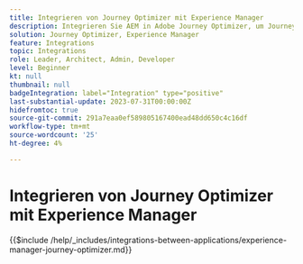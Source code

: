 ```yaml
---
title: Integrieren von Journey Optimizer mit Experience Manager
description: Integrieren Sie AEM in Adobe Journey Optimizer, um Journey für Kunden zu erstellen und zu verwalten.
solution: Journey Optimizer, Experience Manager
feature: Integrations
topic: Integrations
role: Leader, Architect, Admin, Developer
level: Beginner
kt: null
thumbnail: null
badgeIntegration: label="Integration" type="positive"
last-substantial-update: 2023-07-31T00:00:00Z
hidefromtoc: true
source-git-commit: 291a7eaa0ef589805167400ead48dd650c4c16df
workflow-type: tm+mt
source-wordcount: '25'
ht-degree: 4%

---
```



# Integrieren von Journey Optimizer mit Experience Manager

{{$include /help/_includes/integrations-between-applications/experience-manager-journey-optimizer.md}}
